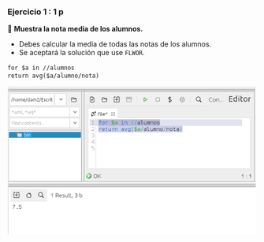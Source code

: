 ### **Ejercicio 1** : 1 p 
📌 **Muestra la nota media de los alumnos.**  
- Debes calcular la media de todas las notas de los alumnos.  
- Se aceptará la solución que use `FLWOR`.

```
for $a in //alumnos
return avg($a/alumno/nota)
```
![alt text](capturas/1.png)